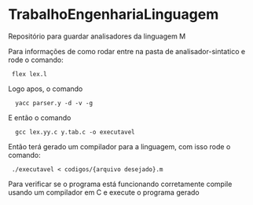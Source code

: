 # TrabalhoEngenhariaLinguagem
Repositório para guardar analisadores da linguagem M


Para informações de como rodar entre na pasta de analisador-sintatico e rode o comando:
```
 flex lex.l
```
Logo apos, o comando
```
  yacc parser.y -d -v -g
```
E então o comando
```  
  gcc lex.yy.c y.tab.c -o executavel
```
Então terá gerado um compilador para a linguagem, com isso rode o comando:
 ```
  ./executavel < codigos/{arquivo desejado}.m
 ```
Para verificar se o programa está funcionando corretamente compile usando um compilador em C e execute o programa gerado
